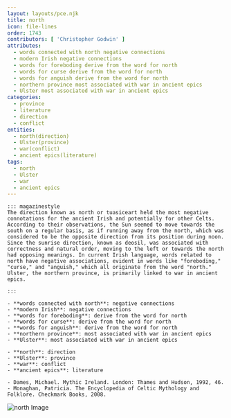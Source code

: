```yaml
---
layout: layouts/pce.njk
title: north
icon: file-lines
order: 1743
contributors: [ 'Christopher Godwin' ]
attributes:
  - words connected with north negative connections
  - modern Irish negative connections
  - words for foreboding derive from the word for north
  - words for curse derive from the word for north
  - words for anguish derive from the word for north
  - northern province most associated with war in ancient epics
  - Ulster most associated with war in ancient epics
categories:
  - province
  - literature
  - direction
  - conflict
entities:
  - north(direction)
  - Ulster(province)
  - war(conflict)
  - ancient epics(literature)
tags:
  - north
  - Ulster
  - war
  - ancient epics
---
```

``` tab [group1:Info]
::: magazinestyle
The direction known as north or tuasiceart held the most negative connotations for the ancient Irish and potentially for other Celts. According to their observations, the Sun seemed to move towards the south on a regular basis, as if running away from the north, which was considered to be the opposite direction from its position during noon. Since the sunrise direction, known as deosil, was associated with correctness and natural order, moving to the left or towards the north had opposing meanings. In current Irish language, words related to north have negative associations, evident in words like "foreboding," "curse," and "anguish," which all originate from the word "north." Ulster, the northern province, is primarily linked to war in ancient epics.

:::
```
``` tab [group1:Attributes]
- **words connected with north**: negative connections
- **modern Irish**: negative connections
- **words for foreboding**: derive from the word for north
- **words for curse**: derive from the word for north
- **words for anguish**: derive from the word for north
- **northern province**: most associated with war in ancient epics
- **Ulster**: most associated with war in ancient epics
```
``` tab [group1:Entities]
- **north**: direction
- **Ulster**: province
- **war**: conflict
- **ancient epics**: literature
```
``` tab [group1:Sources]
- Dames, Michael. Mythic Ireland. London: Thames and Hudson, 1992, 46.
- Monaghan, Patricia. The Encyclopedia of Celtic Mythology and Folklore. Checkmark Books, 2008.
```
![north Image](['https://upload.wikimedia.org/wikipedia/commons/thumb/f/f8/Compass_Rose_English_North.svg/1200px-Compass_Rose_English_North.svg.png'])
